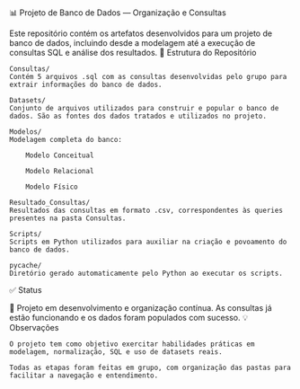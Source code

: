 📊 Projeto de Banco de Dados — Organização e Consultas

Este repositório contém os artefatos desenvolvidos para um projeto de banco de dados, incluindo desde a modelagem até a execução de consultas SQL e análise dos resultados.
📁 Estrutura do Repositório

    Consultas/
    Contém 5 arquivos .sql com as consultas desenvolvidas pelo grupo para extrair informações do banco de dados.

    Datasets/
    Conjunto de arquivos utilizados para construir e popular o banco de dados. São as fontes dos dados tratados e utilizados no projeto.

    Modelos/
    Modelagem completa do banco:

        Modelo Conceitual

        Modelo Relacional

        Modelo Físico

    Resultado_Consultas/
    Resultados das consultas em formato .csv, correspondentes às queries presentes na pasta Consultas.

    Scripts/
    Scripts em Python utilizados para auxiliar na criação e povoamento do banco de dados.

    pycache/
    Diretório gerado automaticamente pelo Python ao executar os scripts.

✅ Status

🚧 Projeto em desenvolvimento e organização contínua. As consultas já estão funcionando e os dados foram populados com sucesso.
💡 Observações

    O projeto tem como objetivo exercitar habilidades práticas em modelagem, normalização, SQL e uso de datasets reais.

    Todas as etapas foram feitas em grupo, com organização das pastas para facilitar a navegação e entendimento.



